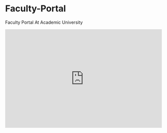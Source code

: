 # Faculty-Portal
Faculty Portal At Academic University

<iframe frameborder="0" style="width:100%;height:319px;" src="https://www.draw.io/?lightbox=1&highlight=0000ff&edit=_blank&layers=1&nav=1#G1hwDvcSn0Yh8L-J2FAeupWqgXteSRgwJv"></iframe>